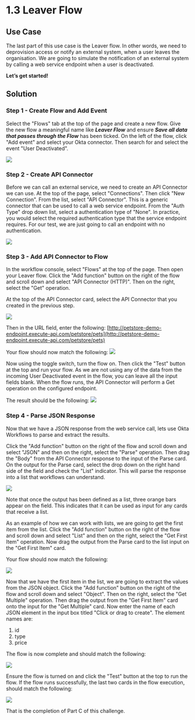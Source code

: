 ﻿

# 1.3 Leaver Flow

## Use Case

The last part of this use case is the Leaver flow. In other words, we need to deprovision access or notify an external system, when a user leaves the organisation. We are going to simulate the notification of an external system by calling a web service endpoint when a user is deactivated.

**Let’s get started!**

## Solution

### Step 1 - Create Flow and Add Event

Select the "Flows" tab at the top of the page and create a new flow. Give the new flow a meaningful name like _**Leaver Flow**_ and ensure _**Save all data that passes through the Flow**_ has been ticked. On the left of the flow, click "Add event" and select your Okta connector. Then search for and select the event "User Deactivated".

![](https://github.com/iamse-blog/wic1-workshop/blob/main/images/005/image1.png?raw=true")

### Step 2 - Create API Connector

Before we can call an external service, we need to create an API Connector we can use. At the top of the page, select "Connections". Then click "New Connection". From the list, select "API Connector". This is a generic connector that can be used to call a web service endpoint. From the "Auth Type" drop down list, select a authentication type of "None". In practice, you would select the required authentication type that the service endpoint requires. For our test, we are just going to call an endpoint with no authentication.

![](https://github.com/iamse-blog/wic1-workshop/blob/main/images/005/image2.png?raw=true")

### Step 3 - Add API Connector to Flow

In the workflow console, select "Flows" at the top of the page. Then open your Leaver flow. Click the "Add function" button on the right of the flow and scroll down and select "API Connector (HTTP)". Then on the right, select the "Get" operation.

At the top of the API Connector card, select the API Connector that you created in the previous step.

![](https://github.com/iamse-blog/wic1-workshop/blob/main/images/005/image3.png?raw=true")

Then in the URL field, enter the following:  [http://petstore-demo-endpoint.execute-api.com/petstore/pets](http://petstore-demo-endpoint.execute-api.com/petstore/pets)

Your flow should now match the following:
![](https://github.com/iamse-blog/wic1-workshop/blob/main/images/005/image4.png?raw=true")

Now using the toggle switch, turn the flow on. Then click the "Test" button at the top and run your flow. As we are not using any of the data from the incoming User Deactivated event in the flow, you can leave all the input fields blank. When the flow runs, the API Connector will perform a Get operation on the configured endpoint.

The result should be the following:
![](https://github.com/iamse-blog/wic1-workshop/blob/main/images/005/image5.png?raw=true")

### Step 4 - Parse JSON Response

Now that we have a JSON response from the web service call, lets use Okta Workflows to parse and extract the results.

Click the "Add function" button on the right of the flow and scroll down and select "JSON" and then on the right, select the "Parse" operation. Then drag the "Body" from the API Connector response to the input of the Parse card. On the output for the Parse card, select the drop down on the right hand side of the field and check the "List" indicator. This will parse the response into a list that workflows can understand.

![](https://github.com/iamse-blog/wic1-workshop/blob/main/images/005/image6.png?raw=true")

Note that once the output has been defined as a list, three orange bars appear on the field. This indicates that it can be used as input for any cards that receive a list.

As an example of how we can work with lists, we are going to get the first item from the list. Click the "Add function" button on the right of the flow and scroll down and select "List" and then on the right, select the "Get First Item" operation. Now drag the output from the Parse card to the list input on the "Get First Item" card.

Your flow should now match the following:

![](https://github.com/iamse-blog/wic1-workshop/blob/main/images/005/image7.png?raw=true")

Now that we have the first item in the list, we are going to extract the values from the JSON object. Click the "Add function" button on the right of the flow and scroll down and select "Object". Then on the right, select the "Get Multiple" operation. Then drag the output from the "Get First Item" card onto the input for the "Get Multiple" card. Now enter the name of each JSON element in the input box titled "Click or drag to create". The element names are:

1.  id
2.  type
3.  price

The flow is now complete and should match the following:

![](https://github.com/iamse-blog/wic1-workshop/blob/main/images/005/image8.png?raw=true")

Ensure the flow is turned on and click the "Test" button at the top to run the flow. If the flow runs successfully, the last two cards in the flow execution, should match the following:

![](https://github.com/iamse-blog/wic1-workshop/blob/main/images/005/image9.png?raw=true")

That is the completion of Part C of this challenge.

